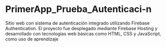 # PrimerApp_Prueba_Autenticaci-n
Sitio web con sistema de autenticación integrado utilizando Firebase Authentication. El proyecto fue desplegado mediante Firebase Hosting y desarrollado con tecnologías web básicas como HTML, CSS y JavaScript, como uso de aprendizaje
